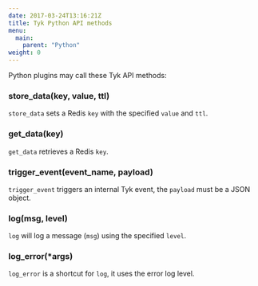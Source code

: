 ```yaml
---
date: 2017-03-24T13:16:21Z
title: Tyk Python API methods
menu:
  main:
    parent: "Python"
weight: 0 
---
```


Python plugins may call these Tyk API methods:

### store_data(key, value, ttl)

`store_data` sets a Redis `key` with the specified `value` and `ttl`.

### get_data(key)

`get_data` retrieves a Redis `key`.

### trigger_event(event_name, payload)

`trigger_event` triggers an internal Tyk event, the `payload` must be a JSON object.

### log(msg, level)

`log` will log a message (`msg`) using the specified `level`.

### log_error(*args)

`log_error` is a shortcut for `log`, it uses the error log level.

